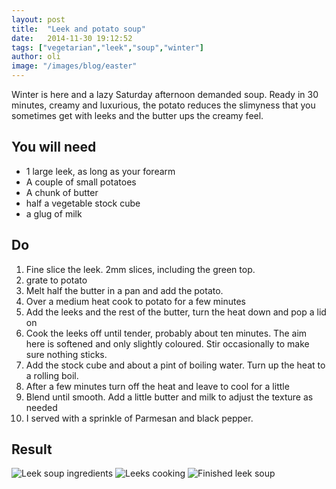 ```yaml
---
layout: post
title:  "Leek and potato soup"
date:   2014-11-30 19:12:52
tags: ["vegetarian","leek","soup","winter"]
author: oli
image: "/images/blog/easter"
---
```


Winter is here and a lazy Saturday afternoon demanded soup.  Ready in 30 minutes, creamy and luxurious, the potato reduces the slimyness that you sometimes get with leeks and the butter ups the creamy feel.

## You will need

* 1 large leek, as long as your forearm
* A couple of small potatoes
* A chunk of butter
* half a vegetable stock cube
* a glug of milk



## Do

1. Fine slice the leek.  2mm slices, including the green top.
2. grate to potato
3. Melt half the butter in a pan and add the potato.
4. Over a medium heat cook to potato for a few minutes
5. Add the leeks and the rest of the butter, turn the heat down and pop a lid on
6. Cook the leeks off until tender, probably about ten minutes. The aim here is softened and only slightly coloured.  Stir occasionally to make sure nothing sticks.
7. Add the stock cube and about a pint of boiling water.  Turn up the heat to a rolling boil.
8. After a few minutes turn off the heat and leave to cool for a little
9. Blend until smooth.  Add a little butter and milk to adjust the texture as needed
10. I served with a sprinkle of Parmesan and black pepper.



## Result
![Leek soup ingredients](/images/blog/leek_soup/finished_leek_soup.jpg "[Leek soup ingredients")
![Leeks cooking](/images/blog/leek_soup/leeks_cooking.jpg "Leeks cooking")
![Finished leek soup](/images/blog/leek_soup/leek_soup_ingrediants.jpg "Finished leek soup")